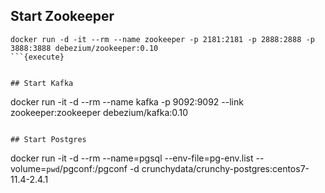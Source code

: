 ## Start Zookeeper
```
docker run -d -it --rm --name zookeeper -p 2181:2181 -p 2888:2888 -p 3888:3888 debezium/zookeeper:0.10
```{execute}


## Start Kafka
```
docker run -it -d --rm --name kafka -p 9092:9092 --link zookeeper:zookeeper debezium/kafka:0.10
```{execute}

## Start Postgres
```
docker run -it -d --rm --name=pgsql --env-file=pg-env.list --volume=`pwd`/pgconf:/pgconf -d crunchydata/crunchy-postgres:centos7-11.4-2.4.1
```{execute}
